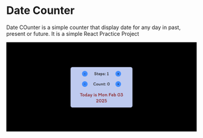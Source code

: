 # Date Counter

Date COunter is a simple counter that display date for any day in past, present or future. It is a simple React Practice Project

![pic](public/image.png)
